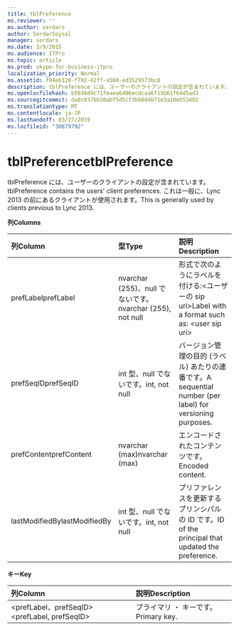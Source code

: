 ```yaml
---
title: tblPreference
ms.reviewer: ''
ms.author: serdars
author: SerdarSoysal
manager: serdars
ms.date: 3/9/2015
ms.audience: ITPro
ms.topic: article
ms.prod: skype-for-business-itpro
localization_priority: Normal
ms.assetid: f94eb128-f782-42ff-a568-ed3529573bc8
description: tblPreference には、ユーザーのクライアントの設定が含まれています。 これは一般に、Lync 2013 の前にあるクライアントが使用されます。
ms.openlocfilehash: b5036d9c71feaea6406ecdcaa6f15b61f64d5ad3
ms.sourcegitcommit: da8c037bb30abf5d5cf3b60d4b71e3a10e553402
ms.translationtype: MT
ms.contentlocale: ja-JP
ms.lasthandoff: 03/27/2019
ms.locfileid: "30879792"
---
```

# <a name="tblpreference"></a><span data-ttu-id="92259-104">tblPreference</span><span class="sxs-lookup"><span data-stu-id="92259-104">tblPreference</span></span>

<span data-ttu-id="92259-105">tblPreference には、ユーザーのクライアントの設定が含まれています。</span><span class="sxs-lookup"><span data-stu-id="92259-105">tblPreference contains the users' client preferences.</span></span> <span data-ttu-id="92259-106">これは一般に、Lync 2013 の前にあるクライアントが使用されます。</span><span class="sxs-lookup"><span data-stu-id="92259-106">This is generally used by clients previous to Lync 2013.</span></span>

<span data-ttu-id="92259-107">**列**</span><span class="sxs-lookup"><span data-stu-id="92259-107">**Columns**</span></span>


| <span data-ttu-id="92259-108">**列**</span><span class="sxs-lookup"><span data-stu-id="92259-108">**Column**</span></span>            | <span data-ttu-id="92259-109">**型**</span><span class="sxs-lookup"><span data-stu-id="92259-109">**Type**</span></span>                        | <span data-ttu-id="92259-110">**説明**</span><span class="sxs-lookup"><span data-stu-id="92259-110">**Description**</span></span>                                                 |
|:----------------------|:--------------------------------|:----------------------------------------------------------------|
| <span data-ttu-id="92259-111">prefLabel</span><span class="sxs-lookup"><span data-stu-id="92259-111">prefLabel</span></span>  <br/>      | <span data-ttu-id="92259-112">nvarchar (255)、null でないです。</span><span class="sxs-lookup"><span data-stu-id="92259-112">nvarchar (255), not null</span></span>  <br/> | <span data-ttu-id="92259-113">形式で次のようにラベルを付ける:\<ユーザーの sip uri\></span><span class="sxs-lookup"><span data-stu-id="92259-113">Label with a format such as: \<user sip uri\></span></span>                   |
| <span data-ttu-id="92259-114">prefSeqID</span><span class="sxs-lookup"><span data-stu-id="92259-114">prefSeqID</span></span>  <br/>      | <span data-ttu-id="92259-115">int 型、null でないです。</span><span class="sxs-lookup"><span data-stu-id="92259-115">int, not null</span></span>  <br/>            | <span data-ttu-id="92259-116">バージョン管理の目的 (ラベル) あたりの連番です。</span><span class="sxs-lookup"><span data-stu-id="92259-116">A sequential number (per label) for versioning purposes.</span></span>  <br/> |
| <span data-ttu-id="92259-117">prefContent</span><span class="sxs-lookup"><span data-stu-id="92259-117">prefContent</span></span>  <br/>    | <span data-ttu-id="92259-118">nvarchar (max)</span><span class="sxs-lookup"><span data-stu-id="92259-118">nvarchar (max)</span></span>  <br/>           | <span data-ttu-id="92259-119">エンコードされたコンテンツです。</span><span class="sxs-lookup"><span data-stu-id="92259-119">Encoded content.</span></span>  <br/>                                         |
| <span data-ttu-id="92259-120">lastModifiedBy</span><span class="sxs-lookup"><span data-stu-id="92259-120">lastModifiedBy</span></span>  <br/> | <span data-ttu-id="92259-121">int 型、null でないです。</span><span class="sxs-lookup"><span data-stu-id="92259-121">int, not null</span></span>  <br/>            | <span data-ttu-id="92259-122">プリファレンスを更新するプリンシパルの ID です。</span><span class="sxs-lookup"><span data-stu-id="92259-122">ID of the principal that updated the preference.</span></span>  <br/>         |

<span data-ttu-id="92259-123">**キー**</span><span class="sxs-lookup"><span data-stu-id="92259-123">**Key**</span></span>

|<span data-ttu-id="92259-124">**列**</span><span class="sxs-lookup"><span data-stu-id="92259-124">**Column**</span></span>|<span data-ttu-id="92259-125">**説明**</span><span class="sxs-lookup"><span data-stu-id="92259-125">**Description**</span></span>|
|:-----|:-----|
|<span data-ttu-id="92259-126">\<prefLabel、prefSeqID\></span><span class="sxs-lookup"><span data-stu-id="92259-126">\<prefLabel, prefSeqID\></span></span>  <br/> |<span data-ttu-id="92259-127">プライマリ ・ キーです。</span><span class="sxs-lookup"><span data-stu-id="92259-127">Primary key.</span></span>  <br/> |


